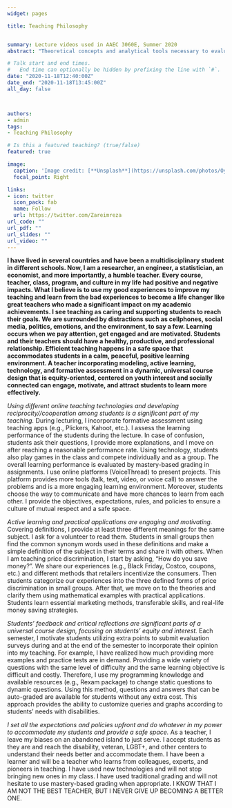 ```yaml
---
widget: pages

title: Teaching Philosophy


summary: Lecture videos used in AAEC 3060E, Summer 2020
abstract: "Theoretical concepts and analytical tools necessary to evaluate resource allocations and conduct policy analysis are discussed. Emphasis is placed upon policy evaluation and practical applications of renewable and nonrenewable natural and agricultural resources."

# Talk start and end times.
#   End time can optionally be hidden by prefixing the line with `#`.
date: "2020-11-18T12:40:00Z"
date_end: "2020-11-18T13:45:00Z"
all_day: false



authors:
- admin
tags: 
- Teaching Philosophy

# Is this a featured teaching? (true/false)
featured: true

image:
  caption: 'Image credit: [**Unsplash**](https://unsplash.com/photos/OyCl7Y4y0Bk)'
  focal_point: Right

links:
- icon: twitter
  icon_pack: fab
  name: Follow
  url: https://twitter.com/Zareimreza
url_code: ""
url_pdf: ""
url_slides: ""
url_video: ""
---
```

**I have lived in several countries and have been a  multidisciplinary student in different schools. Now, I am a researcher, an engineer, a statistician, an economist, and more importantly, a humble teacher. Every course, teacher, class, program, and culture in my life had positive and negative impacts. What I believe is to use my good experiences to improve my teaching and learn from the bad experiences to become a life changer like great teachers who made a significant impact on my academic achievements. I see teaching as caring and supporting students to reach their goals. We are surrounded by distractions such as cellphones, social media, politics, emotions, and the environment, to say a few. Learning occurs when we pay attention, get engaged and are motivated. Students and their teachers should have a healthy, productive, and professional relationship. Efficient teaching happens in a safe space that accommodates students in a calm, peaceful, positive learning environment. A teacher incorporating modeling, active learning, technology, and formative assessment in a dynamic, universal course design that is equity-oriented, centered on youth interest and socially connected can engage, motivate, and attract students to learn more effectively.**

*Using different online teaching technologies and developing reciprocity//cooperation among students is a significant part of my teaching.* During lecturing, I incorporate formative assessment using teaching apps (e.g., Plickers, Kahoot, etc.). I assess the learning performance of the students during the lecture. In case of confusion, students ask their questions, I provide more explanations, and I move on after reaching a reasonable performance rate. Using technology, students also play games in the class and compete individually and as a group. The overall learning performance is evaluated by mastery-based grading in assignments. I use online platforms (VoiceThread) to present projects. This platform provides more tools (talk, text, video, or voice call) to answer the problems and is a more engaging learning environment. Moreover, students choose the way to communicate and have more chances to learn from each other. I provide the objectives, expectations, rules, and policies to ensure a culture of mutual respect and a safe space.

*Active learning and practical applications are engaging and motivating.* Covering definitions, I provide at least three different meanings for the same subject. I ask for a volunteer to read them. Students in small groups then find the common synonym words used in these definitions and make a simple definition of the subject in their terms and share it with others. When I am teaching price discrimination, I start by asking, “How do you save money?”.  We share our experiences (e.g., Black Friday, Costco, coupons, etc.) and different methods that retailers incentivize the consumers. Then students categorize our experiences into the three defined forms of price discrimination in small groups. After that, we move on to the theories and clarify them using mathematical examples with practical applications. Students learn essential marketing methods, transferable skills, and real-life money saving strategies. 

*Students’ feedback and critical reflections are significant parts of a universal course design, focusing on students’ equity and interest.* Each semester, I motivate students utilizing extra points to submit evaluation surveys during and at the end of the semester to incorporate their opinion into my teaching. For example, I have realized how much providing more examples and practice tests are in demand. Providing a wide variety of questions with the same level of difficulty and the same learning objective is difficult and costly. Therefore, I use my programming knowledge and available resources (e.g., Rexam package) to change static questions to dynamic questions. Using this method, questions and answers that can be auto-graded are available for students without any extra cost. This approach provides the ability to customize queries and graphs according to students’ needs with disabilities. 

*I set all the expectations and policies upfront and do whatever in my power to accommodate my students and provide a safe space.* As a teacher, I leave my biases on an abandoned island to just serve. I accept students as they are and reach the disability, veteran, LGBT+, and other centers to understand their needs better and accommodate them. I have been a learner and will be a teacher who learns from colleagues, experts, and pioneers in teaching. I have used new technologies and will not stop bringing new ones in my class. I have used traditional grading and will not hesitate to use mastery-based grading when appropriate. I KNOW THAT I AM NOT THE BEST TEACHER, BUT I NEVER GIVE UP BECOMING A BETTER ONE.
